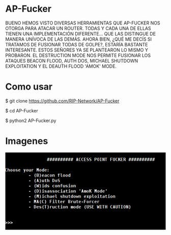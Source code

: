 # AP-Fucker
BUENO HEMOS VISTO DIVERSAS HERRAMIENTAS QUE AP-FUCKER NOS OTORGA PARA ATACAR UN ROUTER. TODAS Y CADA UNA DE ELLAS TIENEN UNA IMPLEMENTACIÓN DIFERENTE... QUE LAS DISTINGUE DE MANERA UNÍVOCA DE LAS DEMÁS.  AHORA BIEN, ¿QUÉ ME DECÍS SI TRATAMOS DE FUSIONAR TODAS DE GOLPE?, ESTARÍA BASTANTE INTERESANTE. ESTOS SEÑORES YA SE PLANTEARON LO MISMO Y PROBARON. EL DESTRUCTION MODE NOS PERMITE FUSIONAR LOS ATAQUES BEACON FLOOD, AUTH DOS, MICHAEL SHUTDOWN EXPLOITATION Y EL DEAUTH FLOOD 'AMOK' MODE.

# Como usar

$ git clone https://github.com/RIP-Network/AP-Fucker

$ cd AP-Fucker

$ python2 AP-Fucker.py

# Imagenes

![Screenshot](menu.png)
